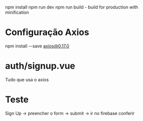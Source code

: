 npm install
npm run dev
npm run build - build for production with minification


# Configuração Axios
npm install --save axios@0.17.0

# auth/signup.vue
Tudo que usa o axios

# Teste
Sign Up -> preencher o form -> submit -> ir no firebase conferir